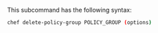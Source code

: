 This subcommand has the following syntax:

```bash
chef delete-policy-group POLICY_GROUP (options)
```
